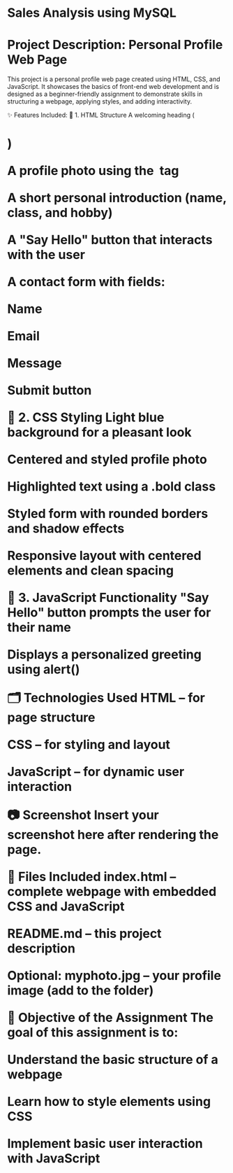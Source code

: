 # Sales Analysis using MySQL
# Project Description: Personal Profile Web Page
This project is a personal profile web page created using HTML, CSS, and JavaScript. It showcases the basics of front-end web development and is designed as a beginner-friendly assignment to demonstrate skills in structuring a webpage, applying styles, and adding interactivity.

✨ Features Included:
🧱 1. HTML Structure
A welcoming heading (<h1>)

A profile photo using the <img> tag

A short personal introduction (name, class, and hobby)

A "Say Hello" button that interacts with the user

A contact form with fields:

Name

Email

Message

Submit button

🎨 2. CSS Styling
Light blue background for a pleasant look

Centered and styled profile photo

Highlighted text using a .bold class

Styled form with rounded borders and shadow effects

Responsive layout with centered elements and clean spacing

🧠 3. JavaScript Functionality
"Say Hello" button prompts the user for their name

Displays a personalized greeting using alert()

🗂️ Technologies Used
HTML – for page structure

CSS – for styling and layout

JavaScript – for dynamic user interaction

📷 Screenshot
Insert your screenshot here after rendering the page.

📁 Files Included
index.html – complete webpage with embedded CSS and JavaScript

README.md – this project description

Optional: myphoto.jpg – your profile image (add to the folder)

📌 Objective of the Assignment
The goal of this assignment is to:

Understand the basic structure of a webpage

Learn how to style elements using CSS

Implement basic user interaction with JavaScript
